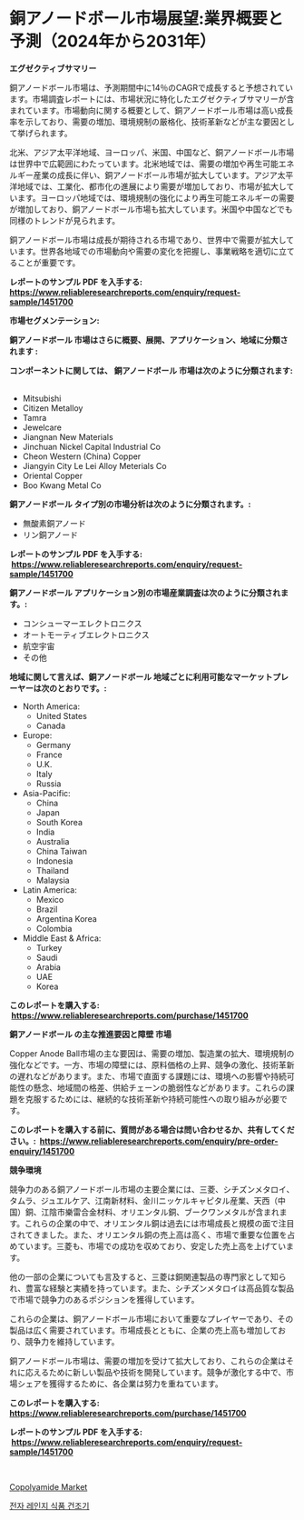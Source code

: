 <p><h1>銅アノードボール市場展望:業界概要と予測（2024年から2031年）</h1></p><p><strong>エグゼクティブサマリー</strong></p>
<p><p>銅アノードボール市場は、予測期間中に14％のCAGRで成長すると予想されています。市場調査レポートには、市場状況に特化したエグゼクティブサマリーが含まれています。市場動向に関する概要として、銅アノードボール市場は高い成長率を示しており、需要の増加、環境規制の厳格化、技術革新などが主な要因として挙げられます。 </p><p>北米、アジア太平洋地域、ヨーロッパ、米国、中国など、銅アノードボール市場は世界中で広範囲にわたっています。北米地域では、需要の増加や再生可能エネルギー産業の成長に伴い、銅アノードボール市場が拡大しています。アジア太平洋地域では、工業化、都市化の進展により需要が増加しており、市場が拡大しています。ヨーロッパ地域では、環境規制の強化により再生可能エネルギーの需要が増加しており、銅アノードボール市場も拡大しています。米国や中国などでも同様のトレンドが見られます。</p><p>銅アノードボール市場は成長が期待される市場であり、世界中で需要が拡大しています。世界各地域での市場動向や需要の変化を把握し、事業戦略を適切に立てることが重要です。</p></p>
<p><strong>レポートのサンプル PDF を入手する: <a href="https://www.reliableresearchreports.com/enquiry/request-sample/1451700">https://www.reliableresearchreports.com/enquiry/request-sample/1451700</a></strong></p>
<p><strong>市場セグメンテーション:</strong></p>
<p><strong> 銅アノードボール 市場はさらに概要、展開、アプリケーション、地域に分類されます :</strong></p>
<p><strong>コンポーネントに関しては、 銅アノードボール 市場は次のように分類されます: &nbsp;</strong></p>
<p><ul><li>Mitsubishi</li><li>Citizen Metalloy</li><li>Tamra</li><li>Jewelcare</li><li>Jiangnan New Materials</li><li>Jinchuan Nickel Capital Industrial Co</li><li>Cheon Western (China) Copper</li><li>Jiangyin City Le Lei Alloy Meterials Co</li><li>Oriental Copper</li><li>Boo Kwang Metal Co</li></ul></p>
<p><strong> 銅アノードボール タイプ別の市場分析は次のように分類されます。:</strong></p>
<p><ul><li>無酸素銅アノード</li><li>リン銅アノード</li></ul></p>
<p><strong>レポートのサンプル PDF を入手する: &nbsp;<a href="https://www.reliableresearchreports.com/enquiry/request-sample/1451700">https://www.reliableresearchreports.com/enquiry/request-sample/1451700</a></strong></p>
<p><strong> 銅アノードボール アプリケーション別の市場産業調査は次のように分類されます。:</strong></p>
<p><ul><li>コンシューマーエレクトロニクス</li><li>オートモーティブエレクトロニクス</li><li>航空宇宙</li><li>その他</li></ul></p>
<p><strong>地域に関して言えば、銅アノードボール 地域ごとに利用可能なマーケットプレーヤーは次のとおりです。:</strong></p>
<p><ul>
    <li>
        North America:
        <ul>
            <li>United States</li>
            <li>Canada</li>
        </ul>
    </li>
    <li>
        Europe:
        <ul>
            <li>Germany</li>
            <li>France</li>
            <li>U.K.</li>
            <li>Italy</li>
            <li>Russia</li>
        </ul>
    </li>
    <li>
        Asia-Pacific:
        <ul>
            <li>China</li>
            <li>Japan</li>
            <li>South Korea</li>
            <li>India</li>
            <li>Australia</li>
            <li>China Taiwan</li>
            <li>Indonesia</li>
            <li>Thailand</li>
            <li>Malaysia</li>
        </ul>
    </li>
    <li>
        Latin America:
        <ul>
            <li>Mexico</li>
            <li>Brazil</li>
            <li>Argentina Korea</li>
            <li>Colombia</li>
        </ul>
    </li>
    <li>
        Middle East & Africa:
        <ul>
            <li>Turkey</li>
            <li>Saudi</li>
            <li>Arabia</li>
            <li>UAE</li>
            <li>Korea</li>
        </ul>
    </li>
    </ul></p>
<p><strong>このレポートを購入する: &nbsp;<a href="https://www.reliableresearchreports.com/purchase/1451700">https://www.reliableresearchreports.com/purchase/1451700</a></strong></p>
<p><strong>銅アノードボール の主な推進要因と障壁 市場</strong></p>
<p><p>Copper Anode Ball市場の主な要因は、需要の増加、製造業の拡大、環境規制の強化などです。一方、市場の障壁には、原料価格の上昇、競争の激化、技術革新の遅れなどがあります。また、市場で直面する課題には、環境への影響や持続可能性の懸念、地域間の格差、供給チェーンの脆弱性などがあります。これらの課題を克服するためには、継続的な技術革新や持続可能性への取り組みが必要です。</p></p>
<p><strong>このレポートを購入する前に、質問がある場合は問い合わせるか、共有してください。:&nbsp; <a href="https://www.reliableresearchreports.com/enquiry/pre-order-enquiry/1451700">https://www.reliableresearchreports.com/enquiry/pre-order-enquiry/1451700</a></strong></p>
<p><strong>競争環境</strong></p>
<p><p>競争力のある銅アノードボール市場の主要企業には、三菱、シチズンメタロイ、タムラ、ジュエルケア、江南新材料、金川ニッケルキャピタル産業、天西（中国）銅、江陰市樂雷合金材料、オリエンタル銅、ブークワンメタルが含まれます。これらの企業の中で、オリエンタル銅は過去には市場成長と規模の面で注目されてきました。また、オリエンタル銅の売上高は高く、市場で重要な位置を占めています。三菱も、市場での成功を収めており、安定した売上高を上げています。</p><p>他の一部の企業についても言及すると、三菱は銅関連製品の専門家として知られ、豊富な経験と実績を持っています。また、シチズンメタロイは高品質な製品で市場で競争力のあるポジションを獲得しています。</p><p>これらの企業は、銅アノードボール市場において重要なプレイヤーであり、その製品は広く需要されています。市場成長とともに、企業の売上高も増加しており、競争力を維持しています。</p><p>銅アノードボール市場は、需要の増加を受けて拡大しており、これらの企業はそれに応えるために新しい製品や技術を開発しています。競争が激化する中で、市場シェアを獲得するために、各企業は努力を重ねています。</p></p>
<p><strong>このレポートを購入する: &nbsp; <a href="https://www.reliableresearchreports.com/purchase/1451700">https://www.reliableresearchreports.com/purchase/1451700</a></strong></p>
<p><strong>レポートのサンプル PDF を入手する: &nbsp;<a href="https://www.reliableresearchreports.com/enquiry/request-sample/1451700">https://www.reliableresearchreports.com/enquiry/request-sample/1451700</a></strong><strong></strong></p>
<p>&nbsp;</p>
<p><p><a href="https://picayune-night-cbd.notion.site/Copolyamide-Market-Size-Market-Trends-and-Growth-Outlook-forecasted-for-period-from-2024-to-2031-9eb8b13b370245c8abc37216bdaf4d9c">Copolyamide Market</a></p><p><a href="https://github.com/CorEmtymerich56566/Market-Research-Report-List-1/blob/main/747168011386.md">전자 레인지 식품 건조기</a></p></p>